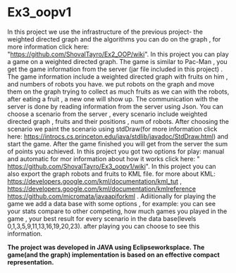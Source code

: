 # Ex3_oopv1
In this project we use the infrastructure of the previous project- the weighted directed graph and the algorithms you can do on the graph , for more information click here: "https://github.com/ShovalTayro/Ex2_OOP/wiki".
In this project you can play a game on a weighted directed graph.
The game is similar to Pac-Man , you get the game information  from  the server (jar file included in this project) .
The game information include a weighted directed graph with fruits on him , and numbers of robots you have.
 we put robots on the graph and move them on the graph trying to collect as much fruits as we can with the robots, after eating a fruit , a new one will show up.
The communication with the server is done by reading information from the server using Json.
You can choose a scenario from the server , every scenario include weighted directed graph , fruits and their positions , num of robots.
After choosing the scenario we paint the scenario using stdDraw(for more information click here: https://introcs.cs.princeton.edu/java/stdlib/javadoc/StdDraw.html) and start the game. After the game finished you will get from the server the sum of points you achieved. 
In this project you got two options for play: manual and automatic for mor information about how it works click here: " https://github.com/ShovalTayro/Ex3_oopv1/wiki".
In this project you can also export the graph robots and fruits to KML file.
 for more about KML:  https://developers.google.com/kml/documentation/kml_tut , https://developers.google.com/kml/documentation/kmlreference
https://github.com/micromata/javaapiforkml .
Adiitionally for playing the game we add  a data base with some options , for example: you can see your stats compare to other competing, how much games you played in the game , your best result for every scenario in the data base(levels 0,1,3,5,9,11,13,16,19,20,23).
after playing you can choose  to see this information.


**The project was developed in JAVA using Eclipseworksplace.
The game(and the graph) implementation is based on an effective compact representation.**

